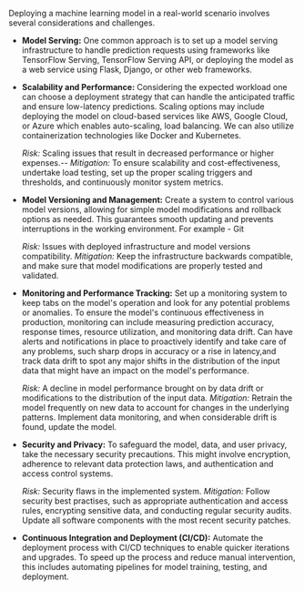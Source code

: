 Deploying a machine learning model in a real-world scenario involves several considerations and challenges.

* **Model Serving:** One common approach is to set up a model serving infrastructure to handle prediction requests using frameworks like TensorFlow Serving, TensorFlow Serving API, or deploying the model as a web service using Flask, Django, or other web frameworks.

* **Scalability and Performance:** Considering the expected workload one can choose a deployment strategy that can handle the anticipated traffic and ensure low-latency predictions. Scaling options may include deploying the model on cloud-based services like AWS, Google Cloud, or Azure which enables auto-scaling, load balancing. We can also utilize containerization technologies like Docker and Kubernetes.

  *Risk:* Scaling issues that result in decreased performance or higher expenses.--
  *Mitigation:* To ensure scalability and cost-effectiveness, undertake load testing, set up the proper scaling triggers and thresholds, and continuously monitor             system metrics.

* **Model Versioning and Management:** Create a system to control various model versions, allowing for simple model modifications and rollback options as needed. This guarantees smooth updating and prevents interruptions in the working environment. For example - Git

  *Risk:* Issues with deployed infrastructure and model versions compatibility.
  *Mitigation:* Keep the infrastructure backwards compatible, and make sure that model modifications are properly tested and validated.

* **Monitoring and Performance Tracking:** Set up a monitoring system to keep tabs on the model's operation and look for any potential problems or anomalies. To ensure the model's continuous effectiveness in production, monitoring can include measuring prediction accuracy, response times, resource utilization, and monitoring data drift. Can have alerts and notifications in place to proactively identify and take care of any problems, such sharp drops in accuracy or a rise in latency,and track data drift to spot any major shifts in the distribution of the input data that might have an impact on the model's performance.

  *Risk:* A decline in model performance brought on by data drift or modifications to the distribution of the input data.
  *Mitigation:* Retrain the model frequently on new data to account for changes in the underlying patterns. Implement data monitoring, and when considerable drift            is found, update the model.

* **Security and Privacy:** To safeguard the model, data, and user privacy, take the necessary security precautions. This might involve encryption, adherence to relevant data protection laws, and authentication and access control systems.

  *Risk:* Security flaws in the implemented system.
  *Mitigation:* Follow security best practises, such as appropriate authentication and access rules, encrypting sensitive data, and conducting regular security               audits. Update all software components with the most recent security patches.	

* **Continuous Integration and Deployment (CI/CD):** Automate the deployment process with CI/CD techniques to enable quicker iterations and upgrades. To speed up the process and reduce manual intervention, this includes automating pipelines for model training, testing, and deployment.

